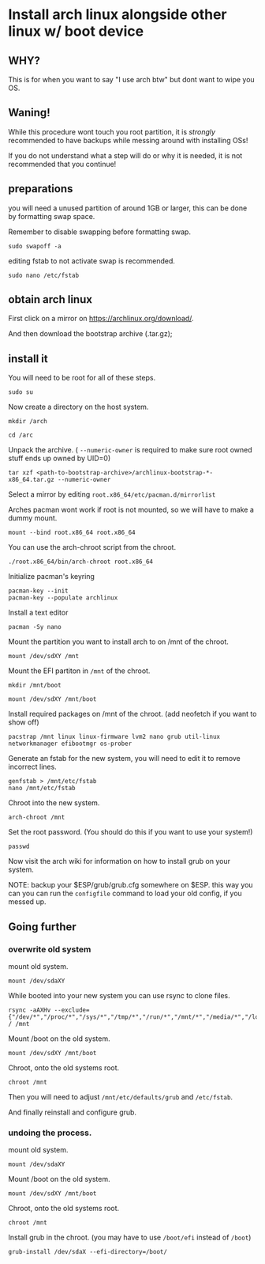 # Install arch linux alongside other linux w/ boot device

## WHY?

This is for when you want to say "I use arch btw" but dont want to wipe you OS.

## Waning!

While this procedure wont touch you root partition, it is *strongly* recommended to have backups while messing around with installing OSs!

If you do not understand what a step will do or why it is needed, it is not recommended that you continue!

## preparations

you will need a unused partition of around 1GB or larger, this can be done by formatting swap space.

Remember to disable swapping before formatting swap.

```sudo swapoff -a```

editing fstab to not activate swap is recommended.

```sudo nano /etc/fstab```

## obtain arch linux

First click on a mirror on https://archlinux.org/download/.

And then download the bootstrap archive (.tar.gz);

## install it

You will need to be root for all of these steps.

```
sudo su
```

Now create a directory on the host system.

```
mkdir /arch
```

```
cd /arc
```

Unpack the archive. ( ``--numeric-owner`` is required to make sure root owned stuff ends up owned by UID=0)

```
tar xzf <path-to-bootstrap-archive>/archlinux-bootstrap-*-x86_64.tar.gz --numeric-owner
```

Select a mirror by editing ``root.x86_64/etc/pacman.d/mirrorlist``

Arches pacman wont work if root is not mounted, so we will have to make a dummy mount.

```
mount --bind root.x86_64 root.x86_64
```

You can use the arch-chroot script from the chroot.

```
./root.x86_64/bin/arch-chroot root.x86_64
```

Initialize pacman's keyring

```
pacman-key --init
pacman-key --populate archlinux
```

Install a text editor

```
pacman -Sy nano
```

Mount the partition you want to install arch to on /mnt of the chroot.

```
mount /dev/sdXY /mnt
```

Mount the EFI partiton in ``/mnt`` of the chroot.

```
mkdir /mnt/boot
```

```
mount /dev/sdXY /mnt/boot
```

Install required packages on /mnt of the chroot. (add neofetch if you want to show off)

```
pacstrap /mnt linux linux-firmware lvm2 nano grub util-linux networkmanager efibootmgr os-prober
```

Generate an fstab for the new system, you will need to edit it to remove incorrect lines.

```
genfstab > /mnt/etc/fstab
nano /mnt/etc/fstab
```

Chroot into the new system.


```
arch-chroot /mnt
```

Set the root password. (You should do this if you want to use your system!)

```
passwd
```

Now visit the arch wiki for information on how to install grub on your system.

NOTE: backup your $ESP/grub/grub.cfg somewhere on $ESP. this way you can you can run the  ``configfile`` command to load your old config, if you messed up. 

## Going further

### overwrite old system

mount old system.

```
mount /dev/sdaXY
```

While booted into your new system you can use rsync to clone files.

```
rsync -aAXHv --exclude={"/dev/*","/proc/*","/sys/*","/tmp/*","/run/*","/mnt/*","/media/*","/lost+found","/home/*","/root/*"} / /mnt
```

Mount /boot on the old system.

```
mount /dev/sdXY /mnt/boot
```


Chroot, onto the old systems root.

```
chroot /mnt
```


Then you will need to adjust ``/mnt/etc/defaults/grub`` and ``/etc/fstab``.

And finally reinstall and configure grub.

### undoing the process.

mount old system.

```
mount /dev/sdaXY
```

Mount /boot on the old system.

```
mount /dev/sdXY /mnt/boot
```

Chroot, onto the old systems root.

```
chroot /mnt
```

Install grub in the chroot. (you may have to use ``/boot/efi`` instead of ``/boot``)

```grub-install /dev/sdaX --efi-directory=/boot/```
